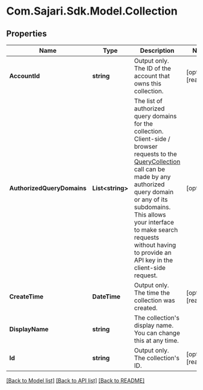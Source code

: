 # Com.Sajari.Sdk.Model.Collection

## Properties

Name | Type | Description | Notes
------------ | ------------- | ------------- | -------------
**AccountId** | **string** | Output only. The ID of the account that owns this collection. | [optional] [readonly] 
**AuthorizedQueryDomains** | **List&lt;string&gt;** | The list of authorized query domains for the collection.  Client-side / browser requests to the [QueryCollection](/docs/api#operation/QueryCollection) call can be made by any authorized query domain or any of its subdomains. This allows your interface to make search requests without having to provide an API key in the client-side request. | [optional] 
**CreateTime** | **DateTime** | Output only. The time the collection was created. | [optional] [readonly] 
**DisplayName** | **string** | The collection&#39;s display name. You can change this at any time. | 
**Id** | **string** | Output only. The collection&#39;s ID. | [optional] [readonly] 

[[Back to Model list]](../README.md#documentation-for-models) [[Back to API list]](../README.md#documentation-for-api-endpoints) [[Back to README]](../README.md)

